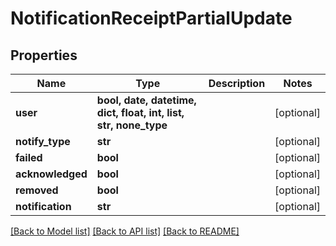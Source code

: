 # NotificationReceiptPartialUpdate


## Properties

Name | Type | Description | Notes
------------ | ------------- | ------------- | -------------
**user** | **bool, date, datetime, dict, float, int, list, str, none_type** |  | [optional] 
**notify_type** | **str** |  | [optional] 
**failed** | **bool** |  | [optional] 
**acknowledged** | **bool** |  | [optional] 
**removed** | **bool** |  | [optional] 
**notification** | **str** |  | [optional] 

[[Back to Model list]](../#documentation-for-models) [[Back to API list]](../#documentation-for-api-endpoints) [[Back to README]](../)


